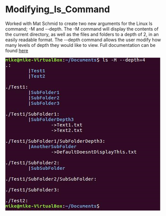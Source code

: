 # Modifying_ls_Command
Worked with Mat Schmid to create two new arguments for the Linux ls command; -M and --depth.
The -M command will display the contents of the current directory, as well as the files and folders to a depth of 2, in an easily readable format. The --depth command allows the user modify how many levels of depth they would like to view.
Full documentation can be found <a href="https://github.com/Mike-Stupich/Modifying_ls_Command/blob/master/Project%20Report.pdf">here</a>

![Preview of working ls command](/ls_M.png?raw=true "Preview of ls command with given depth")
